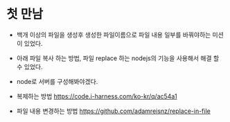 # 첫 만남 

* 백개 이상의 파일을 생성후 생성한 파일이름으로 파일 내용 일부를 바꿔야하는 미션이 있었다. 
* 아래 파일 복사 하는 방법, 파일 replace 하는 nodejs의 기능을 사용해서 해결 할 수 있었다. 
* node로 서버를 구성해봐야겠다.

* 복제하는 방법
https://code.i-harness.com/ko-kr/q/ac54a1
* 파일 내용 변경하는 방법
https://github.com/adamreisnz/replace-in-file
